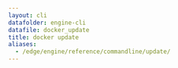 ```yaml
---
layout: cli
datafolder: engine-cli
datafile: docker_update
title: docker update
aliases:
  - /edge/engine/reference/commandline/update/
---
```

<!--
This page is automatically generated from Docker's source code. If you want to
suggest a change to the text that appears here, open a ticket or pull request
in the source repository on GitHub:

https://github.com/docker/cli
-->

